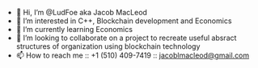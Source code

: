 - 👋 Hi, I’m @LudFoe aka Jacob MacLeod
- 👀 I’m interested in C++, Blockchain development and Economics
- 🌱 I’m currently learning Economics
- 💞️ I’m looking to collaborate on a project to recreate useful absract structures of organization using blockchain technology
- 📫 How to reach me :: +1 (510) 409-7419 :: jacoblmacleod@gmail.com

